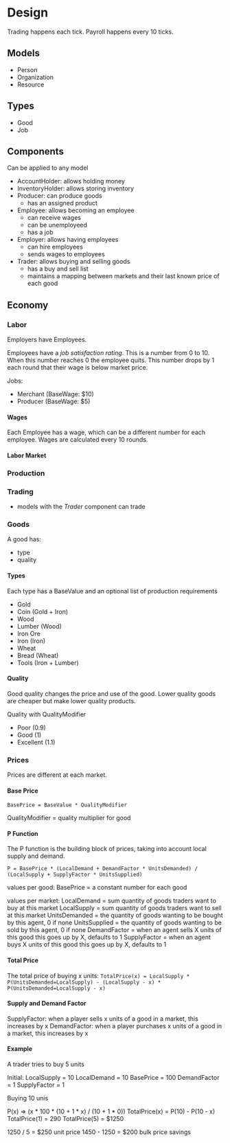 # Design
Trading happens each tick.
Payroll happens every 10 ticks.

## Models
- Person
- Organization
- Resource

## Types
- Good
- Job

## Components
Can be applied to any model

- AccountHolder: allows holding money
- InventoryHolder: allows storing inventory
- Producer: can produce goods
  - has an assigned product
- Employee: allows becoming an employee
  - can receive wages
  - can be unemployeed
  - has a job
- Employer: allows having employees
  - can hire employees
  - sends wages to employees
- Trader: allows buying and selling goods
  - has a buy and sell list
  - maintains a mapping between markets and their last known price of each good


## Economy

### Labor
Employers have Employees.

Employees have a _job satisfaction rating_. This is a number from 0 to 10. When this number reaches 0 the employee quits. This number drops by 1 each round that their wage is below market price.

Jobs:
- Merchant (BaseWage: $10)
- Producer (BaseWage: $5)

#### Wages
Each Employee has a wage, which can be a different number for each employee. Wages are calculated every 10 rounds.

#### Labor Market


### Production

### Trading
- models with the _Trader_ component can trade

### Goods
A good has:

- type
- quality

#### Types
Each type has a BaseValue and an optional list of production requirements

- Gold
- Coin (Gold + Iron)
- Wood
- Lumber (Wood)
- Iron Ore
- Iron (Iron)
- Wheat
- Bread (Wheat)
- Tools (Iron + Lumber)

#### Quality
Good quality changes the price and use of the good. Lower quality goods are cheaper but make lower quality products.

Quality with QualityModifier
- Poor (0.9)
- Good (1)
- Excellent (1.1)

### Prices
Prices are different at each market.

#### Base Price

`BasePrice = BaseValue * QualityModifier`

QualityModifier = quality multiplier for good

#### P Function
The P function is the building block of prices, taking into account local supply and demand.

`P = BasePrice * (LocalDemand + DemandFactor * UnitsDemanded) / (LocalSupply + SupplyFactor * UnitsSupplied)`

values per good:
BasePrice = a constant number for each good

values per market:
LocalDemand = sum quantity of goods traders want to buy at this market
LocalSupply = sum quantity of goods traders want to sell at this market
UnitsDemanded = the quantity of goods wanting to be bought by this agent, 0 if none
UnitsSupplied = the quantity of goods wanting to be sold by this agent, 0 if none
DemandFactor = when an agent sells X units of this good this goes up by X, defaults to 1
SupplyFactor = when an agent buys X units of this good this goes up by X, defaults to 1


#### Total Price
The total price of buying x units:
`TotalPrice(x) = LocalSupply * P(UnitsDemanded=LocalSupply) - (LocalSupply - x) * P(UnitsDemanded=LocalSupply - x)`


#### Supply and Demand Factor
SupplyFactor: when a player sells x units of a good in a market, this increases by x
DemandFactor: when a player purchases x units of a good in a market, this increases by x

#### Example
A trader tries to buy 5 units

Initial:
LocalSupply = 10
LocalDemand = 10
BasePrice = 100
DemandFactor = 1
SupplyFactor = 1

Buying 10 unis

P(x) => (x * 100 * (10 + 1 * x) / (10 + 1 * 0))
TotalPrice(x) = P(10) - P(10 - x)
TotalPrice(1) = 290
TotalPrice(5) = $1250

1250 / 5 = $250 unit price
1450 - 1250 = $200 bulk price savings
